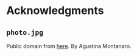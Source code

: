 # Acknowledgments

## `photo.jpg`

Public domain from [here](https://www.pexels.com/photo/fungus-flowers-12051956/).
By Agustina Montanaro.

